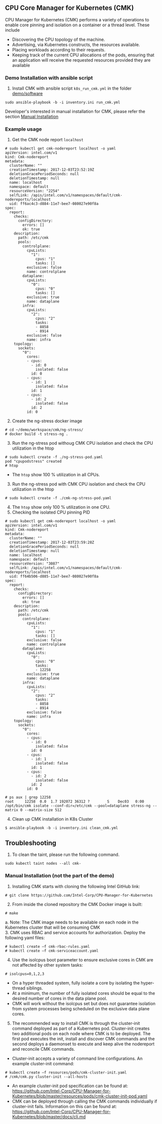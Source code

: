 ## CPU Core Manager for Kubernetes (CMK)

CPU Manager for Kubernetes (CMK) performs a variety of operations to enable core pinning and isolation on a container or a thread level. These include
*	Discovering the CPU topology of the machine.
*	Advertising, via Kubernetes constructs, the resources available.
*	Placing workloads according to their requests. 
*	Keeping track of the current CPU allocations of the pods, ensuring that an application will receive the requested resources provided they are available

### Demo Installation with ansible script
1. Install CMK with ansible script ```k8s_run_cmk.yml``` in the folder [demo/software](https://github.com/intel/container-experience-kits-demo-area/blob/master/software)
```
sudo ansible-playbook -b -i inventory.ini run_cmk.yml
```
Developer's interested in manual installation for CMK, please refer the section [Manual Installation](https://github.com/intel/container-experience-kits-demo-area/tree/master/workspace/cmk/README.md#manual-installation-not-the-part-of-the-demo)

### Example usage
1. Get the CMK node report ```localhost```
```
# sudo kubectl get cmk-nodereport localhost -o yaml
apiVersion: intel.com/v1
kind: Cmk-nodereport
metadata:
  clusterName: ""
  creationTimestamp: 2017-12-03T23:52:19Z
  deletionGracePeriodSeconds: null
  deletionTimestamp: null
  name: localhost
  namespace: default
  resourceVersion: "2254"
  selfLink: /apis/intel.com/v1/namespaces/default/cmk-nodereports/localhost
  uid: ff6ac4c3-d884-11e7-bee7-080027e90f8a
spec:
  report:
    checks:
      configDirectory:
        errors: []
        ok: true
    description:
      path: /etc/cmk
      pools:
        controlplane:
          cpuLists:
            "1":
              cpus: "1"
              tasks: []
          exclusive: false
          name: controlplane
        dataplane:
          cpuLists:
            "0":
              cpus: "0"
              tasks: []
          exclusive: true
          name: dataplane
        infra:
          cpuLists:
            "2":
              cpus: "2"
              tasks:
              - 8858
              - 8914
          exclusive: false
          name: infra
    topology:
      sockets:
        "0":
          cores:
          - cpus:
            - id: 0
              isolated: false
            id: 0
          - cpus:
            - id: 1
              isolated: false
            id: 1
          - cpus:
            - id: 2
              isolated: false
            id: 2
          id: 0
```
2. Create the ng-stress docker image
```
# cd ~/demo/workspace/cmk/ng-stress/
# docker build -t stress-ng .
```
3. Run the ng-stress pod withoug CMK CPU isolation and check the CPU utilization in the htop
```
# sudo kubectl create -f ./ng-stress-pod.yaml
pod "cpupodstress" created
# htop
```
* The ```htop``` show 100 % utilization in all CPUs.
3. Run the ng-stress pod with CMK CPU isolation and check the CPU utilization in the htop
```
# sudo kubectl create -f ./cmk-ng-stress-pod.yaml
```
4.  The ```htop``` show only 100 % utilization in one CPU.
5. Checking the isolated CPU pinning PID
```
# sudo kubectl get cmk-nodereport localhost -o yaml
apiVersion: intel.com/v1
kind: Cmk-nodereport
metadata:
  clusterName: ""
  creationTimestamp: 2017-12-03T23:59:28Z
  deletionGracePeriodSeconds: null
  deletionTimestamp: null
  name: localhost
  namespace: default
  resourceVersion: "3087"
  selfLink: /apis/intel.com/v1/namespaces/default/cmk-nodereports/localhost
  uid: ff64b506-d885-11e7-bee7-080027e90f8a
spec:
  report:
    checks:
      configDirectory:
        errors: []
        ok: true
    description:
      path: /etc/cmk
      pools:
        controlplane:
          cpuLists:
            "1":
              cpus: "1"
              tasks: []
          exclusive: false
          name: controlplane
        dataplane:
          cpuLists:
            "0":
              cpus: "0"
              tasks:
              - 12258
          exclusive: true
          name: dataplane
        infra:
          cpuLists:
            "2":
              cpus: "2"
              tasks:
              - 8858
              - 8914
          exclusive: false
          name: infra
    topology:
      sockets:
        "0":
          cores:
          - cpus:
            - id: 0
              isolated: false
            id: 0
          - cpus:
            - id: 1
              isolated: false
            id: 1
          - cpus:
            - id: 2
              isolated: false
            id: 2
          id: 0
```
```
# ps aux | grep 12258
root     12258  0.0  1.7 192072 36312 ?        S    Dec03   0:00 /opt/bin/cmk isolate --conf-dir=/etc/cmk --pool=dataplane stress-ng --matrix 0 --matrix-size 512
```
4. Clean up CMK installation in K8s Cluster
``` 
$ ansible-playbook -b -i inventory.ini clean_cmk.yml
```

## Troubleshooting

1. To clean the taint, please run the following command.
```
sudo kubectl taint nodes --all cmk-
```

### Manual Installation (not the part of the demo)
1.	Installing CMK starts with cloning the following Intel GitHub link:
```
# git clone https://github.com/Intel-Corp/CPU-Manager-for-Kubernetes
```
2.	From inside the cloned repository the CMK Docker image is built:
```
# make
```
a.	Note: The CMK image needs to be available on each node in the Kubernetes cluster that will be consuming CMK 	
3.	CMK uses RBAC and service accounts for authorization. Deploy the following yaml files:
```
# kubectl create –f cmk-rbac-rules.yaml
# kubectl create –f cmk-serviceaccount.yaml
```
4.	Use the isolcpus boot parameter to ensure exclusive cores in CMK are not affected by other system tasks:
```
# isolcpus=0,1,2,3
```
*	On a hyper threaded system, fully isolate a core by isolating the hyper-thread siblings.
*	At a minimum, the number of fully isolated cores should be equal to the desired number of cores in the data plane pool.
*	CMK will work without the isolcpus set but does not guarantee isolation from system processes being scheduled on the exclusive data plane cores. 
5.	The recommended way to install CMK is through the cluster-init command deployed as part of a Kubernetes pod. Cluster-init creates two additional pods on each node where CMK is to be deployed. The first pod executes the init, install and discover CMK commands and the second deploys a daemonset to execute and keep alive the nodereport and reconcile CMK commands.

*	Cluster-init accepts a variety of command line configurations. An example cluster-init command:
```
# kubectl create –f resources/pods/cmk-cluster-init.yaml
# /cmk/cmk.py cluster-init --all-hosts
```
*	An example cluster-init pod specification can be found at: https://github.com/Intel-Corp/CPU-Manager-for-Kubernetes/blob/master/resources/pods/cmk-cluster-init-pod.yaml 
*	CMK can be deployed through calling the CMK commands individually if cluster-init fails. Information on this can be found at: https://github.com/Intel-Corp/CPU-Manager-for-Kubernetes/blob/master/docs/cli.md
